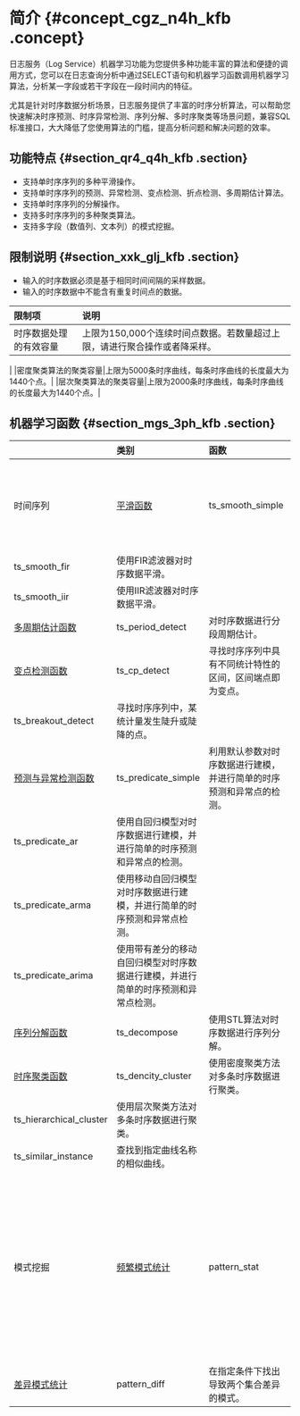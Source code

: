# 简介 {#concept_cgz_n4h_kfb .concept}

日志服务（Log Service）机器学习功能为您提供多种功能丰富的算法和便捷的调用方式，您可以在日志查询分析中通过SELECT语句和机器学习函数调用机器学习算法，分析某一字段或若干字段在一段时间内的特征。

尤其是针对时序数据分析场景，日志服务提供了丰富的时序分析算法，可以帮助您快速解决时序预测、时序异常检测、序列分解、多时序聚类等场景问题，兼容SQL标准接口，大大降低了您使用算法的门槛，提高分析问题和解决问题的效率。

## 功能特点 {#section_qr4_q4h_kfb .section}

-   支持单时序序列的多种平滑操作。
-   支持单时序序列的预测、异常检测、变点检测、折点检测、多周期估计算法。
-   支持单时序序列的分解操作。
-   支持多时序序列的多种聚类算法。
-   支持多字段（数值列、文本列）的模式挖掘。

## 限制说明 {#section_xxk_glj_kfb .section}

-   输入的时序数据必须是基于相同时间间隔的采样数据。
-   输入的时序数据中不能含有重复时间点的数据。

|限制项|说明|
|:--|:-|
|时序数据处理的有效容量|上限为150,000个连续时间点数据。若数量超过上限，请进行聚合操作或者降采样。

|
|密度聚类算法的聚类容量|上限为5000条时序曲线，每条时序曲线的长度最大为1440个点。|
|层次聚类算法的聚类容量|上限为2000条时序曲线，每条时序曲线的长度最大为1440个点。|

## 机器学习函数 {#section_mgs_3ph_kfb .section}

| |类别|函数|说明|
|:-|:-|:-|:-|
|时间序列|[平滑函数](cn.zh-CN/用户指南/实时分析/机器学习语法与函数/平滑函数.md)|ts\_smooth\_simple|使用Holt Winters算法对时序数据平滑。|
|ts\_smooth\_fir|使用FIR滤波器对时序数据平滑。|
|ts\_smooth\_iir|使用IIR滤波器对时序数据平滑。|
|[多周期估计函数](cn.zh-CN/用户指南/实时分析/机器学习语法与函数/多周期估计函数.md)|ts\_period\_detect|对时序数据进行分段周期估计。|
|[变点检测函数](cn.zh-CN/用户指南/实时分析/机器学习语法与函数/变点检测函数.md)|ts\_cp\_detect|寻找时序序列中具有不同统计特性的区间，区间端点即为变点。|
|ts\_breakout\_detect|寻找时序序列中，某统计量发生陡升或陡降的点。|
|[预测与异常检测函数](cn.zh-CN/用户指南/实时分析/机器学习语法与函数/预测与异常检测函数.md)|ts\_predicate\_simple|利用默认参数对时序数据进行建模，并进行简单的时序预测和异常点的检测。|
|ts\_predicate\_ar|使用自回归模型对时序数据进行建模，并进行简单的时序预测和异常点的检测。|
|ts\_predicate\_arma|使用移动自回归模型对时序数据进行建模，并进行简单的时序预测和异常点检测。|
|ts\_predicate\_arima|使用带有差分的移动自回归模型对时序数据进行建模，并进行简单的时序预测和异常点检测。|
|[序列分解函数](cn.zh-CN/用户指南/实时分析/机器学习语法与函数/序列分解函数.md)|ts\_decompose|使用STL算法对时序数据进行序列分解。|
|[时序聚类函数](cn.zh-CN/用户指南/实时分析/机器学习语法与函数/时序聚类函数.md)|ts\_dencity\_cluster|使用密度聚类方法对多条时序数据进行聚类。|
|ts\_hierarchical\_cluster|使用层次聚类方法对多条时序数据进行聚类。|
|ts\_similar\_instance|查找到指定曲线名称的相似曲线。|
|模式挖掘|[频繁模式统计](cn.zh-CN/用户指南/实时分析/机器学习语法与函数/频繁模式统计函数.md)|pattern\_stat|统计模式中的频繁模式，在给定的多属性字段样本中，挖掘出具有一定代表性的属性组合。|
|[差异模式统计](cn.zh-CN/用户指南/实时分析/机器学习语法与函数/差异模式统计函数.md)|pattern\_diff|在指定条件下找出导致两个集合差异的模式。|

